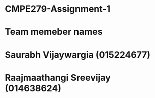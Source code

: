 # CMPE279-Assignment-1
# Team memeber names
# Saurabh Vijaywargia (015224677)
# Raajmaathangi Sreevijay (014638624)

